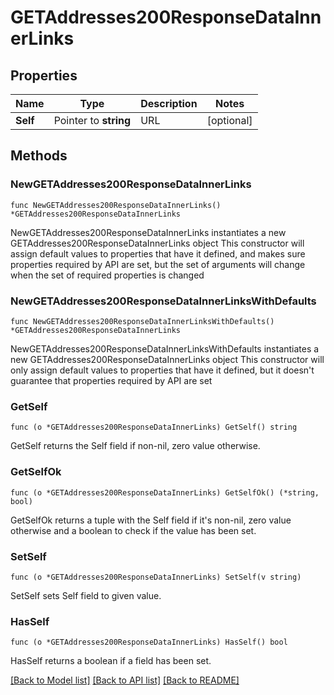 # GETAddresses200ResponseDataInnerLinks

## Properties

Name | Type | Description | Notes
------------ | ------------- | ------------- | -------------
**Self** | Pointer to **string** | URL | [optional] 

## Methods

### NewGETAddresses200ResponseDataInnerLinks

`func NewGETAddresses200ResponseDataInnerLinks() *GETAddresses200ResponseDataInnerLinks`

NewGETAddresses200ResponseDataInnerLinks instantiates a new GETAddresses200ResponseDataInnerLinks object
This constructor will assign default values to properties that have it defined,
and makes sure properties required by API are set, but the set of arguments
will change when the set of required properties is changed

### NewGETAddresses200ResponseDataInnerLinksWithDefaults

`func NewGETAddresses200ResponseDataInnerLinksWithDefaults() *GETAddresses200ResponseDataInnerLinks`

NewGETAddresses200ResponseDataInnerLinksWithDefaults instantiates a new GETAddresses200ResponseDataInnerLinks object
This constructor will only assign default values to properties that have it defined,
but it doesn't guarantee that properties required by API are set

### GetSelf

`func (o *GETAddresses200ResponseDataInnerLinks) GetSelf() string`

GetSelf returns the Self field if non-nil, zero value otherwise.

### GetSelfOk

`func (o *GETAddresses200ResponseDataInnerLinks) GetSelfOk() (*string, bool)`

GetSelfOk returns a tuple with the Self field if it's non-nil, zero value otherwise
and a boolean to check if the value has been set.

### SetSelf

`func (o *GETAddresses200ResponseDataInnerLinks) SetSelf(v string)`

SetSelf sets Self field to given value.

### HasSelf

`func (o *GETAddresses200ResponseDataInnerLinks) HasSelf() bool`

HasSelf returns a boolean if a field has been set.


[[Back to Model list]](../README.md#documentation-for-models) [[Back to API list]](../README.md#documentation-for-api-endpoints) [[Back to README]](../README.md)


